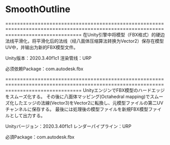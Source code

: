 # SmoothOutline
======================================================================================================================================
在Unity引擎中将模型（FBX格式）的硬边法线平滑化，将平滑化后的法线（经八面体压缩算法转换为Vector2）保存在模型UV中，并输出为新的FBX模型文件。

Unity版本：2020.3.40f1c1
渲染管线：URP

必须依赖Package：com.autodesk.fbx

======================================================================================================================================
UnityエンジンでFBX模型のハードエッジをスムーズ化する。
その後に八面体マッピング(Octahedral mapping)でスムーズ化したエッジの法線(Vector3)をVector2に転換し、元模型ファイルの第二UVチャンネルに保存する。
最後には処理後の模型ファイルを新規FBX模型ファイルとして出力する。

Unityバージョン：2020.3.40f1c1
レンダーパイプライン：URP

必須Package：com.autodesk.fbx
